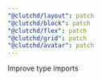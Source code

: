 ```yaml
---
"@clutchd/layout": patch
"@clutchd/block": patch
"@clutchd/flex": patch
"@clutchd/grid": patch
"@clutchd/avatar": patch
---
```


Improve type imports
